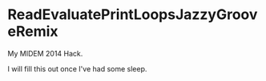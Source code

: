 ReadEvaluatePrintLoopsJazzyGrooveRemix
======================================

My MIDEM 2014 Hack.

I will fill this out once I've had some sleep.
